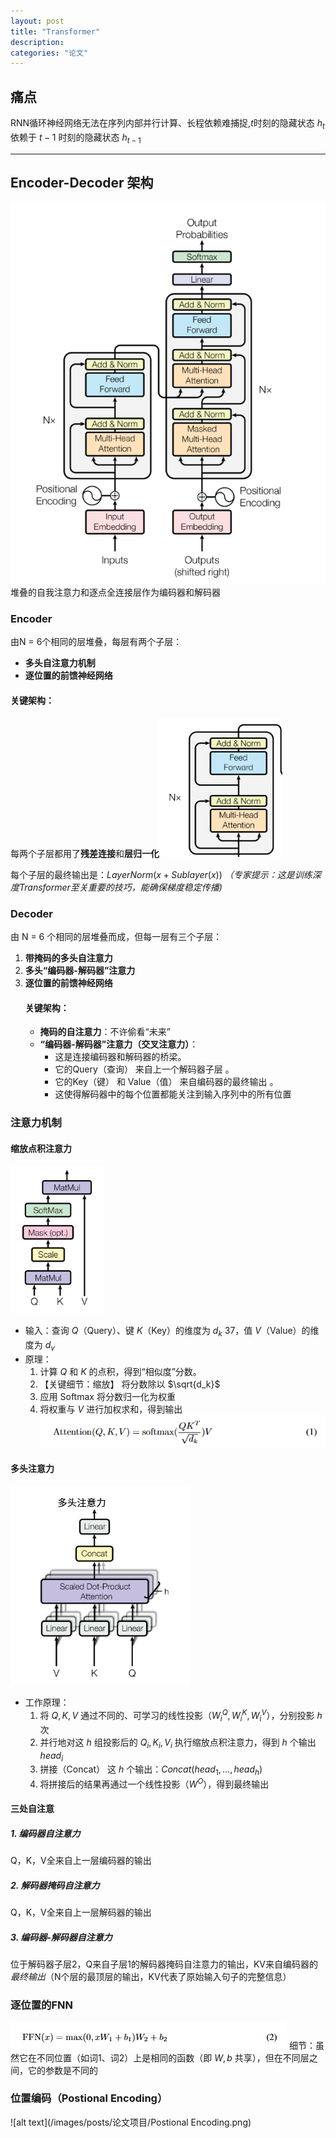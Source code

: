 ```yaml
---
layout: post
title: "Transformer"
description: 
categories: "论文"
---
```

## 痛点
RNN循环神经网络无法在序列内部并行计算、长程依赖难捕捉,$t$时刻的隐藏状态 $h_t$ 依赖于 $t-1$ 时刻的隐藏状态 $h_{t-1}$ 



-----------------------------------
## Encoder-Decoder 架构
![alt text](/images/posts/论文项目/transformer.png)
堆叠的自我注意力和逐点全连接层作为编码器和解码器

### Encoder
由N = 6个相同的层堆叠，每层有两个子层：
- **多头自注意力机制**
- **逐位置的前馈神经网络**
#### 关键架构： 
每两个子层都用了**残差连接**和**层归一化**![alt text](/images/posts/论文项目/encoder.png)

每个子层的最终输出是：$LayerNorm(x + Sublayer(x))$ 
*（专家提示：这是训练深度Transformer至关重要的技巧，能确保梯度稳定传播)*

### Decoder
由 N = 6 个相同的层堆叠而成，但每一层有三个子层：
1. **带掩码的多头自注意力**
2. **多头“编码器-解码器”注意力**
3. **逐位置的前馈神经网络**
    #### 关键架构：
      - **掩码的自注意力**：不许偷看“未来”
      - **“编码器-解码器”注意力（交叉注意力）**：
         - 这是连接编码器和解码器的桥梁。
         - 它的Query（查询） 来自上一个解码器子层 。
         - 它的Key（键） 和 Value（值） 来自编码器的最终输出 。
         - 这使得解码器中的每个位置都能关注到输入序列中的所有位置


### 注意力机制
#### 缩放点积注意力  
![alt text](/images/posts/论文项目/缩放点积注意力.png)
   - 输入：查询 $Q$（Query）、键 $K$（Key）的维度为 $d_k$ 37，值 $V$（Value）的维度为 $d_v$
   - 原理：
       1. 计算 $Q$ 和 $K$ 的点积，得到“相似度”分数。
       2. 【关键细节：缩放】 将分数除以 $\sqrt{d_k}$ 
       3. 应用 Softmax 将分数归一化为权重 
       4. 将权重与 $V$ 进行加权求和，得到输出 
![alt text](/images/posts/论文项目/注意力1公式.png)

#### 多头注意力
![alt text](/images/posts/论文项目/多头.png)
- 工作原理：
    1. 将 $Q, K, V$ 通过不同的、可学习的线性投影（$W_i^Q, W_i^K, W_i^V$），分别投影 $h$ 次 
    2. 并行地对这 $h$ 组投影后的 $Q_i, K_i, V_i$ 执行缩放点积注意力，得到 $h$ 个输出 $head_i$ 
    3. 拼接（Concat） 这 $h$ 个输出：$Concat(head_1, ..., head_h)$ 
    4. 将拼接后的结果再通过一个线性投影（$W^O$），得到最终输出 

#### 三处自注意
##### 1. 编码器自注意力
Q，K，V全来自上一层编码器的输出
##### 2. 解码器掩码自注意力
Q，K，V全来自上一层解码器的输出
##### 3. 编码器-解码器自注意力
位于解码器子层2，Q来自子层1的解码器掩码自注意力的输出，KV来自编码器的*最终输出*（N个层的最顶层的输出，KV代表了原始输入句子的完整信息）


### 逐位置的FNN
![alt text](/images/posts/论文项目/FNN.png)
细节：虽然它在不同位置（如词1、词2）上是相同的函数（即 $W, b$ 共享），但在不同层之间，它的参数是不同的

### 位置编码（Postional Encoding）
![alt text](/images/posts/论文项目/Postional Encoding.png)



